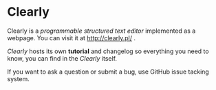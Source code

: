 Clearly
=======

Clearly is a *programmable structured text editor* implemented as a webpage. You can visit it at http://clearly.pl/ .

*Clearly* hosts its own **tutorial** and changelog so everything you need to know, you can find in the *Clearly* itself.

If you want to ask a question or submit a bug, use GitHub issue tacking system.